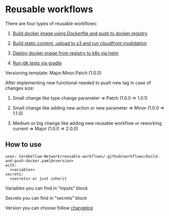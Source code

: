 # Reusable workflows

There are four types of reusable workflows:

1) [Build docker image using Dockerfile and push to docker registry](.github/workflows/build-and-push-docker.yaml)

2) [Build static content, upload to s3 and run cloudfront invalidation](.github/workflows/build-and-upload-static.yaml)

3) [Deploy docker image from registry to k8s via helm](.github/workflows/deploy-with-helm.yaml)

4) [Run jdk tests via gradle](.github/workflows/tests-jdk-gradle.yaml)

Versioning template: Major.Minor.Patch (1.0.0)

After implementing new functional needed to push new tag in case of changes size:

1) Small change like type change parameter ⇒ Patch (1.0.0 ⇒ 1.0.1)

2) Small change like adding new action or new parameter ⇒ Minor (1.0.0 ⇒ 1.1.0)

3) Medium or big change like adding new reusable workflow or reworking current ⇒ Major (1.0.0 ⇒ 2.0.0)

## How to use

```
uses: Cerebellum-Network/reusable-workflows/.github/workflows/build-and-push-docker.yaml@<version>
with:
  <variables>
secrets:
  <secrets> or just inherit
```

Variables you can find in "inputs" block

Secrets you can find in "secrets" block

Version you can choose follow [changelog](CHANGELOG.md)